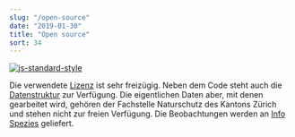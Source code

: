 ```yaml
---
slug: "/open-source"
date: "2019-01-30"
title: "Open source"
sort: 34
---
```


[![js-standard-style](https://img.shields.io/badge/license-ISC-brightgreen.svg)](https://github.com/barbalex/apf2/blob/master/license.md)

Die verwendete [Lizenz](https://github.com/barbalex/apf2/blob/master/license.md) ist sehr freizügig. Neben dem Code steht auch die [Datenstruktur](https://github.com/barbalex/apf2/tree/master/sql/apflora) zur Verfügung. Die eigentlichen Daten aber, mit denen gearbeitet wird, gehören der Fachstelle Naturschutz des Kantons Zürich und stehen nicht zur freien Verfügung. Die Beobachtungen werden an [Info Spezies](//www.infoflora.ch/de/allgemeines/info-species.html) geliefert.
